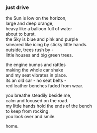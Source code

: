 ### just drive

the Sun is low on the horizon,<br/>
large and deep orange,<br/>
heavy like a balloon full of water<br/>
about to burst.<br/>
the Sky is blue and pink and purple<br/>
smeared like icing by sticky little hands.<br/>
outside, trees rush by -<br/>
little houses and big green trees.<br/>

the engine bumps and rattles<br/>
making the whole car shake<br/>
and my seat vibrates in place.<br/>
its an old car - no seat belts -<br/>
red leather benches faded from wear.<br/>

you breathe steadily beside me,<br/>
calm and focused on the road.<br/>
my little hands hold the ends of the bench<br/>
to keep from rocking.<br/>
you look over and smile.<br/>

home.
